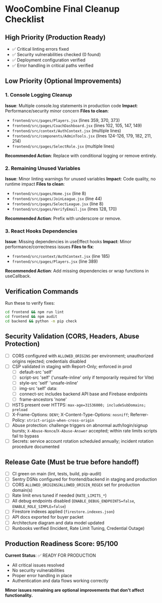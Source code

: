 # WooCombine Final Cleanup Checklist

## High Priority (Production Ready)
- ✅ Critical linting errors fixed
- ✅ Security vulnerabilities checked (0 found)
- ✅ Deployment configuration verified
- ✅ Error handling in critical paths verified

## Low Priority (Optional Improvements)

### 1. Console Logging Cleanup
**Issue**: Multiple console.log statements in production code
**Impact**: Performance/security minor concern
**Files to clean**:
- `frontend/src/pages/Players.jsx` (lines 359, 370, 373)
- `frontend/src/pages/CoachDashboard.jsx` (lines 102, 105, 147, 149)
- `frontend/src/context/AuthContext.jsx` (multiple lines)
- `frontend/src/components/AdminTools.jsx` (lines 124-126, 179, 182, 211, 214)
- `frontend/src/pages/SelectRole.jsx` (multiple lines)

**Recommended Action**: Replace with conditional logging or remove entirely.

### 2. Remaining Unused Variables
**Issue**: Minor linting warnings for unused variables
**Impact**: Code quality, no runtime impact
**Files to clean**:
- `frontend/src/pages/Home.jsx` (line 8)
- `frontend/src/pages/JoinLeague.jsx` (line 44)
- `frontend/src/pages/SelectLeague.jsx` (line 8)
- `frontend/src/pages/VerifyEmail.jsx` (lines 128, 170)

**Recommended Action**: Prefix with underscore or remove.

### 3. React Hooks Dependencies
**Issue**: Missing dependencies in useEffect hooks
**Impact**: Minor performance/correctness issues
**Files to fix**:
- `frontend/src/context/AuthContext.jsx` (line 185)
- `frontend/src/pages/Players.jsx` (line 389)

**Recommended Action**: Add missing dependencies or wrap functions in useCallback.

## Verification Commands

Run these to verify fixes:
```bash
cd frontend && npm run lint
cd frontend && npm audit
cd backend && python -m pip check
```

## Security Validation (CORS, Headers, Abuse Protection)

- [ ] CORS configured with `ALLOWED_ORIGINS` per environment; unauthorized origins rejected; credentials disabled
- [ ] CSP validated in staging with Report-Only; enforced in prod
  - [ ] default-src 'self'
  - [ ] script-src 'self' ('unsafe-inline' only if temporarily required for Vite)
  - [ ] style-src 'self' 'unsafe-inline'
  - [ ] img-src 'self' data:
  - [ ] connect-src includes backend API base and Firebase endpoints
  - [ ] frame-ancestors 'none'
- [ ] HSTS present over HTTPS: `max-age=31536000; includeSubDomains; preload`
- [ ] X-Frame-Options: `DENY`; X-Content-Type-Options: `nosniff`; Referrer-Policy: `strict-origin-when-cross-origin`
- [ ] Abuse protection: challenge triggers on abnormal auth/login/signup bursts; `X-Abuse-Nonce`/`X-Abuse-Answer` accepted; within rate limits scripts fail to bypass
- [ ] Secrets: service account rotation scheduled annually; incident rotation procedure documented

## Release Gate (Must be true before handoff)

- [ ] CI green on main (lint, tests, build, pip-audit)
- [ ] Sentry DSNs configured for frontend/backend in staging and production
- [ ] CORS `ALLOWED_ORIGINS`/`ALLOWED_ORIGIN_REGEX` set for production domain(s)
- [ ] Rate limit envs tuned if needed (`RATE_LIMITS_*`)
- [ ] All debug endpoints disabled (`ENABLE_DEBUG_ENDPOINTS=false`, `ENABLE_ROLE_SIMPLE=false`)
- [ ] Firestore indexes applied (`firestore.indexes.json`)
- [ ] API docs exported for buyer packet
- [ ] Architecture diagram and data model updated
- [ ] Runbooks verified (Incident, Rate Limit Tuning, Credential Outage)

## Production Readiness Score: 95/100

**Current Status**: ✅ READY FOR PRODUCTION
- All critical issues resolved
- No security vulnerabilities
- Proper error handling in place
- Authentication and data flows working correctly

**Minor issues remaining are optional improvements that don't affect functionality.** 